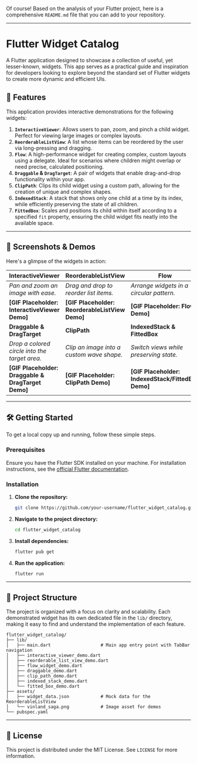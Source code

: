 Of course\! Based on the analysis of your Flutter project, here is a comprehensive `README.md` file that you can add to your repository.

-----

# Flutter Widget Catalog

A Flutter application designed to showcase a collection of useful, yet lesser-known, widgets. This app serves as a practical guide and inspiration for developers looking to explore beyond the standard set of Flutter widgets to create more dynamic and efficient UIs.

## 🚀 Features

This application provides interactive demonstrations for the following widgets:

1.  **`InteractiveViewer`**: Allows users to pan, zoom, and pinch a child widget. Perfect for viewing large images or complex layouts.
2.  **`ReorderableListView`**: A list whose items can be reordered by the user via long-pressing and dragging.
3.  **`Flow`**: A high-performance widget for creating complex, custom layouts using a delegate. Ideal for scenarios where children might overlap or need precise, calculated positioning.
4.  **`Draggable` & `DragTarget`**: A pair of widgets that enable drag-and-drop functionality within your app.
5.  **`ClipPath`**: Clips its child widget using a custom path, allowing for the creation of unique and complex shapes.
6.  **`IndexedStack`**: A stack that shows only one child at a time by its index, while efficiently preserving the state of all children.
7.  **`FittedBox`**: Scales and positions its child within itself according to a specified `fit` property, ensuring the child widget fits neatly into the available space.

-----

## 📸 Screenshots & Demos

Here's a glimpse of the widgets in action:

| InteractiveViewer                                      | ReorderableListView                                  | Flow                                         |
| ------------------------------------------------------ | ---------------------------------------------------- | -------------------------------------------- |
| *Pan and zoom an image with ease.* | *Drag and drop to reorder list items.* | *Arrange widgets in a circular pattern.* |
| **[GIF Placeholder: InteractiveViewer Demo]** | **[GIF Placeholder: ReorderableListView Demo]** | **[GIF Placeholder: Flow Demo]** |
| **Draggable & DragTarget** | **ClipPath** | **IndexedStack & FittedBox** |
| *Drop a colored circle into the target area.* | *Clip an image into a custom wave shape.* | *Switch views while preserving state.* |
| **[GIF Placeholder: Draggable & DragTarget Demo]** | **[GIF Placeholder: ClipPath Demo]** | **[GIF Placeholder: IndexedStack/FittedBox Demo]** |

-----

## 🛠️ Getting Started

To get a local copy up and running, follow these simple steps.

### Prerequisites

Ensure you have the Flutter SDK installed on your machine. For installation instructions, see the [official Flutter documentation](https://flutter.dev/docs/get-started/install).

### Installation

1.  **Clone the repository:**
    ```sh
    git clone https://github.com/your-username/flutter_widget_catalog.git
    ```
2.  **Navigate to the project directory:**
    ```sh
    cd flutter_widget_catalog
    ```
3.  **Install dependencies:**
    ```sh
    flutter pub get
    ```
4.  **Run the application:**
    ```sh
    flutter run
    ```

-----

## 📂 Project Structure

The project is organized with a focus on clarity and scalability. Each demonstrated widget has its own dedicated file in the `lib/` directory, making it easy to find and understand the implementation of each feature.

```
flutter_widget_catalog/
├── lib/
│   ├── main.dart                   # Main app entry point with TabBar navigation
│   ├── interactive_viewer_demo.dart
│   ├── reorderable_list_view_demo.dart
│   ├── flow_widget_demo.dart
│   ├── draggable_demo.dart
│   ├── clip_path_demo.dart
│   ├── indexed_stack_demo.dart
│   └── fitted_box_demo.dart
├── assets/
│   ├── widget_data.json            # Mock data for the ReorderableListView
│   └── vinland_saga.png            # Image asset for demos
└── pubspec.yaml
```

-----

## 📜 License

This project is distributed under the MIT License. See `LICENSE` for more information.
